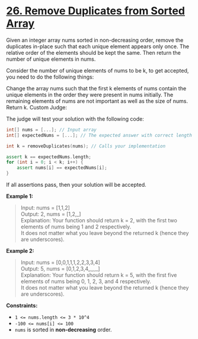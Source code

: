 # [26. Remove Duplicates from Sorted Array](https://leetcode.com/problems/remove-duplicates-from-sorted-array/)

Given an integer array nums sorted in non-decreasing order, remove the duplicates in-place such that each unique element appears only once. The relative order of the elements should be kept the same. Then return the number of unique elements in nums.

Consider the number of unique elements of nums to be k, to get accepted, you need to do the following things:

Change the array nums such that the first k elements of nums contain the unique elements in the order they were present in nums initially. The remaining elements of nums are not important as well as the size of nums.
Return k.
Custom Judge:

The judge will test your solution with the following code:

```c++
int[] nums = [...]; // Input array
int[] expectedNums = [...]; // The expected answer with correct length

int k = removeDuplicates(nums); // Calls your implementation

assert k == expectedNums.length;
for (int i = 0; i < k; i++) {
    assert nums[i] == expectedNums[i];
}
```
If all assertions pass, then your solution will be accepted.



**Example 1:**

> Input: nums = [1,1,2] <br>
> Output: 2, nums = [1,2,_] <br>
> Explanation: Your function should return k = 2, with the first two elements of nums being 1 and 2 respectively. <br>
> It does not matter what you leave beyond the returned k (hence they are underscores).

**Example 2:**

> Input: nums = [0,0,1,1,1,2,2,3,3,4] <br>
> Output: 5, nums = [0,1,2,3,4,_,_,_,_,_] <br>
> Explanation: Your function should return k = 5, with the first five elements of nums being 0, 1, 2, 3, and 4 respectively. <br>
> It does not matter what you leave beyond the returned k (hence they are underscores).


**Constraints:**

- `1 <= nums.length <= 3 * 10^4`
- `-100 <= nums[i] <= 100`
- `nums` is sorted in **non-decreasing** order.
